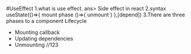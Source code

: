 #UseEffect
1.what is use effect.
ans> Side effect in react
2.syntax
useState(()=>{
mount phase
()=>{
    unmount
}
},[depend])
3.There are three phases to a component Lifecycle
* Mounting callback
* Updating dependencies
* Unmounting 
//123